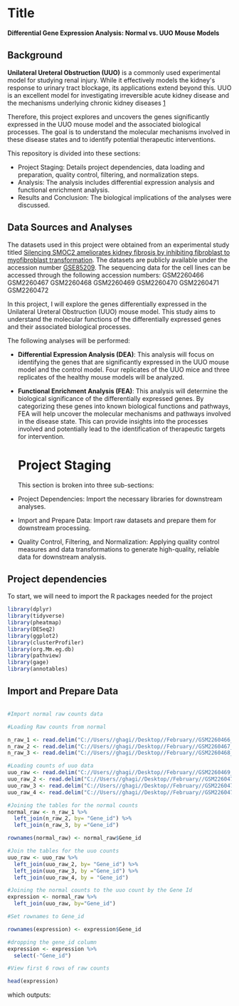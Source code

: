 # Title

**Differential Gene Expression Analysis: Normal vs. UUO Mouse Models**

## Background

**Unilateral Ureteral Obstruction (UUO)** is a commonly used experimental model for studying renal injury. While it effectively models the kidney's response to urinary tract blockage, its applications extend beyond this. UUO is an excellent model for investigating irreversible acute kidney disease and the mechanisms underlying chronic kidney diseases [1](https://link.springer.com/article/10.1007/s11255-013-0520-1#citeas)

Therefore, this project explores and uncovers the genes significantly expressed in the UUO mouse model and the associated biological processes. The goal is to understand the molecular mechanisms involved in these disease states and to identify potential therapeutic interventions.

This repository is divided into these sections:

- Project Staging: Details project dependencies, data loading and preparation, quality control, filtering, and normalization steps.
- Analysis: The analysis includes differential expression analysis and functional enrichment analysis.
- Results and Conclusion: The biological implications of the analyses were discussed.

## Data Sources and Analyses
The datasets used in this project were obtained from an experimental study titled [Silencing SMOC2 ameliorates kidney fibrosis by inhibiting fibroblast to myofibroblast transformation](https://insight.jci.org/articles/view/90299). The datasets are publicly available under the accession number [GSE85209](https://www.ncbi.nlm.nih.gov/gds/?term=GSE85209). The sequencing data for the cell lines can be accessed through the following accession numbers: GSM2260466 GSM2260467 GSM2260468 GSM2260469 GSM2260470 GSM2260471 GSM2260472

In this project, I will explore the genes differentially expressed in the Unilateral Ureteral Obstruction (UUO) mouse model. This study aims to understand the molecular functions of the differentially expressed genes and their associated biological processes.

The following analyses will be performed:

- **Differential Expression Analysis (DEA)**: This analysis will focus on identifying the genes that are significantly expressed in the UUO mouse model and the control model. Four replicates of the UUO mice and three replicates of the healthy mouse models will be analyzed.

- **Functional Enrichment Analysis (FEA)**: This analysis will determine the biological significance of the differentially expressed genes. By categorizing these genes into known biological functions and pathways, FEA will help uncover the molecular mechanisms and pathways involved in the disease state. This can provide insights into the processes involved and potentially lead to the identification of therapeutic targets for intervention.

  # Project Staging

  This section is broken into three sub-sections:

- Project Dependencies: Import the necessary libraries for downstream analyses.
- Import and Prepare Data: Import raw datasets and prepare them for downstream processing.
- Quality Control, Filtering, and Normalization: Applying quality control measures and data transformations to generate high-quality, reliable data for downstream analysis.

## Project dependencies

To start, we will need to import the R packages needed for the project

```r
library(dplyr)
library(tidyverse)
library(pheatmap)
library(DESeq2)
library(ggplot2)
library(clusterProfiler)
library(org.Mm.eg.db)
library(pathview)
library(gage)
library(annotables)
```

## Import and Prepare Data

```r

#Import normal raw counts data

#Loading Raw counts from normal

n_raw_1 <- read.delim("C://Users//ghagi//Desktop//February//GSM2260466_SMOC2_normal.txt",  header = TRUE, sep = "\t", col.names = c("Gene_id", "normal_1"), stringsAsFactors = FALSE)
n_raw_2 <- read.delim("C://Users//ghagi//Desktop//February//GSM2260467_SMOC2_normal_3.txt", header = TRUE, sep = "\t", col.names = c("Gene_id", "normal_2"), stringsAsFactors = FALSE)
n_raw_3 <- read.delim("C://Users//ghagi//Desktop//February//GSM2260468_SMOC2_normal_4.txt", header = TRUE, sep = "\t", col.names = c("Gene_id", "normal_3"), stringsAsFactors = FALSE)

#Loading counts of uuo data
uuo_raw <- read.delim("C://Users//ghagi//Desktop//February//GSM2260469_SMOC2_UUO.txt", header = TRUE, sep = "\t", col.names = c("Gene_id", "uuo_1"),  stringsAsFactors = FALSE)
uuo_raw_2 <- read.delim("C://Users//ghagi//Desktop//February//GSM2260470_SMOC2_UUO_2.txt", header = TRUE, sep = "\t", col.names = c("Gene_id", "uuo_2"), stringsAsFactors = FALSE)
uuo_raw_3 <- read.delim("C://Users//ghagi//Desktop//February//GSM2260471_SMOC2_UUO_3.txt", header = TRUE, sep = "\t", col.names = c("Gene_id", "uuo_3"),  stringsAsFactors = FALSE)
uuo_raw_4 <- read.delim("C://Users//ghagi//Desktop//February//GSM2260472_SMOC2_UUO_4..txt", header = TRUE, sep = "\t", col.names = c("Gene_id", "uuo_4"),  stringsAsFactors = FALSE)

#Joining the tables for the normal counts
normal_raw <- n_raw_1 %>%
  left_join(n_raw_2, by= "Gene_id") %>%
  left_join(n_raw_3, by ="Gene_id")

rownames(normal_raw) <- normal_raw$Gene_id

#Join the tables for the uuo counts
uuo_raw <- uuo_raw %>%
  left_join(uuo_raw_2, by= "Gene_id") %>%
  left_join(uuo_raw_3, by ="Gene_id") %>%
  left_join(uuo_raw_4, by = "Gene_id")

#Joining the normal counts to the uuo count by the Gene Id
expression <- normal_raw %>%
  left_join(uuo_raw, by="Gene_id")

#Set rownames to Gene_id

rownames(expression) <- expression$Gene_id

#dropping the gene_id column
expression <- expression %>%
  select(-"Gene_id")

#View first 6 rows of raw counts

head(expression)
```
which outputs:


